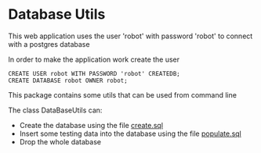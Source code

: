 # Database Utils

This web application uses the user 'robot' with password 'robot' to connect with a postgres database

In order to make the application work create the user
```postgresql
CREATE USER robot WITH PASSWORD 'robot' CREATEDB;
CREATE DATABASE robot OWNER robot;
```

This package contains some utils that can be used from command line

The class DataBaseUtils can:
* Create the database using the file [create.sql](../../database/create.sql)
* Insert some testing data into the database using the file [populate.sql](../../database/populate.sql)
* Drop the whole database
